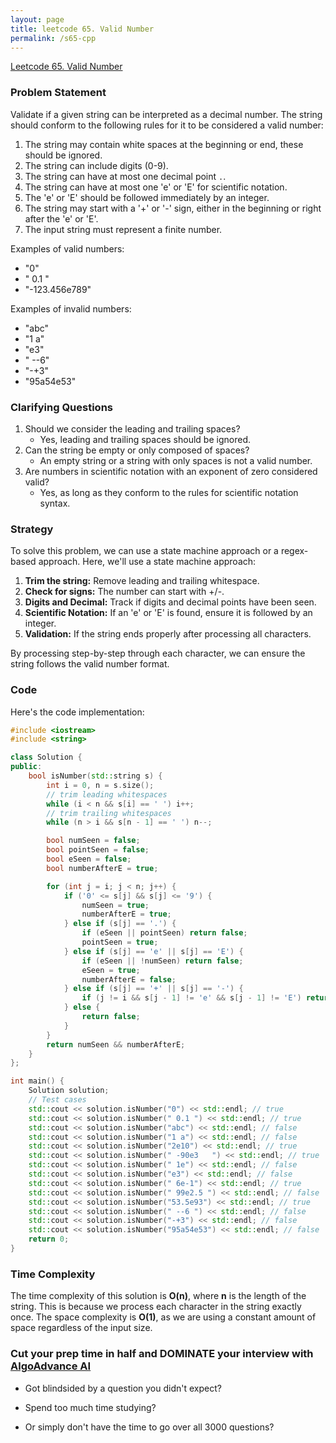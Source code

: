 ```yaml
---
layout: page
title: leetcode 65. Valid Number
permalink: /s65-cpp
---
```

[Leetcode 65. Valid Number](https://algoadvance.github.io/algoadvance/l65)
### Problem Statement

Validate if a given string can be interpreted as a decimal number. The string should conform to the following rules for it to be considered a valid number:

1. The string may contain white spaces at the beginning or end, these should be ignored.
2. The string can include digits (0-9).
3. The string can have at most one decimal point `.`.
4. The string can have at most one 'e' or 'E' for scientific notation.
5. The 'e' or 'E' should be followed immediately by an integer.
6. The string may start with a '+' or '-' sign, either in the beginning or right after the 'e' or 'E'.
7. The input string must represent a finite number.

Examples of valid numbers:
- "0"
- " 0.1 "
- "-123.456e789"

Examples of invalid numbers:
- "abc"
- "1 a"
- "e3"
- " --6"
- "-+3"
- "95a54e53"

### Clarifying Questions
1. Should we consider the leading and trailing spaces?
   - Yes, leading and trailing spaces should be ignored.
2. Can the string be empty or only composed of spaces?
   - An empty string or a string with only spaces is not a valid number.
3. Are numbers in scientific notation with an exponent of zero considered valid?
   - Yes, as long as they conform to the rules for scientific notation syntax.

### Strategy

To solve this problem, we can use a state machine approach or a regex-based approach. Here, we'll use a state machine approach:

1. **Trim the string:** Remove leading and trailing whitespace.
2. **Check for signs:** The number can start with +/-.
3. **Digits and Decimal:** Track if digits and decimal points have been seen.
4. **Scientific Notation:** If an 'e' or 'E' is found, ensure it is followed by an integer.
5. **Validation:** If the string ends properly after processing all characters.

By processing step-by-step through each character, we can ensure the string follows the valid number format.

### Code

Here's the code implementation:

```cpp
#include <iostream>
#include <string>

class Solution {
public:
    bool isNumber(std::string s) {
        int i = 0, n = s.size();
        // trim leading whitespaces
        while (i < n && s[i] == ' ') i++;
        // trim trailing whitespaces
        while (n > i && s[n - 1] == ' ') n--;

        bool numSeen = false;
        bool pointSeen = false;
        bool eSeen = false;
        bool numberAfterE = true;

        for (int j = i; j < n; j++) {
            if ('0' <= s[j] && s[j] <= '9') {
                numSeen = true;
                numberAfterE = true;
            } else if (s[j] == '.') {
                if (eSeen || pointSeen) return false;
                pointSeen = true;
            } else if (s[j] == 'e' || s[j] == 'E') {
                if (eSeen || !numSeen) return false;
                eSeen = true;
                numberAfterE = false;
            } else if (s[j] == '+' || s[j] == '-') {
                if (j != i && s[j - 1] != 'e' && s[j - 1] != 'E') return false;
            } else {
                return false;
            }
        }
        return numSeen && numberAfterE;
    }
};

int main() {
    Solution solution;
    // Test cases
    std::cout << solution.isNumber("0") << std::endl; // true
    std::cout << solution.isNumber(" 0.1 ") << std::endl; // true
    std::cout << solution.isNumber("abc") << std::endl; // false
    std::cout << solution.isNumber("1 a") << std::endl; // false
    std::cout << solution.isNumber("2e10") << std::endl; // true
    std::cout << solution.isNumber(" -90e3   ") << std::endl; // true
    std::cout << solution.isNumber(" 1e") << std::endl; // false
    std::cout << solution.isNumber("e3") << std::endl; // false
    std::cout << solution.isNumber(" 6e-1") << std::endl; // true
    std::cout << solution.isNumber(" 99e2.5 ") << std::endl; // false
    std::cout << solution.isNumber("53.5e93") << std::endl; // true
    std::cout << solution.isNumber(" --6 ") << std::endl; // false
    std::cout << solution.isNumber("-+3") << std::endl; // false
    std::cout << solution.isNumber("95a54e53") << std::endl; // false
    return 0;
}
```

### Time Complexity

The time complexity of this solution is **O(n)**, where **n** is the length of the string. This is because we process each character in the string exactly once. The space complexity is **O(1)**, as we are using a constant amount of space regardless of the input size.


### Cut your prep time in half and DOMINATE your interview with [AlgoAdvance AI](https://algoAdvance.com)

- Got blindsided by a question you didn't expect?

- Spend too much time studying?

- Or simply don't have the time to go over all 3000 questions?

